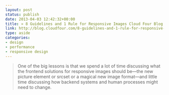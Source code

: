```yaml
---
layout: post
status: publish
date: 2013-04-03 12:42:32+00:00
title: » 8 Guidelines and 1 Rule for Responsive Images Cloud Four Blog
link: http://blog.cloudfour.com/8-guidelines-and-1-rule-for-responsive-images/
type: aside
categories:
- design
- performance
- responsive design
---
```


> 
  
> 
> One of the big lessons is that we spend a lot of time discussing what the frontend solutions for responsive images should be—the new picture element or srcset or a magical new image format—and little time discussing how backend systems and human processes might need to change.
> 
> 




